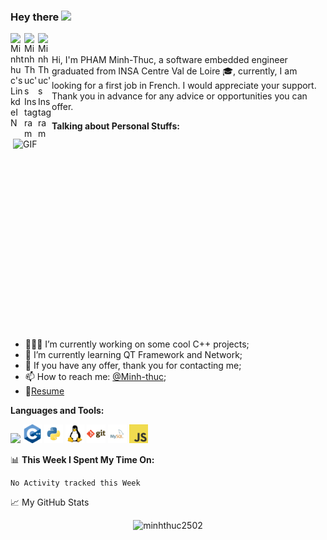 ### Hey there <img src="https://media.giphy.com/media/hvRJCLFzcasrR4ia7z/giphy.gif" width="25px">
<a href="https://www.linkedin.com/in/m-pham/">
  <img align="left" alt="Minhthuc's LinkdeIN" width="22px" src="https://cdn.jsdelivr.net/npm/simple-icons@v3/icons/linkedin.svg" />
</a>

<a href="https://www.instagram.com/thuc.phamminh.9/">
  <img align="left" alt="MinhThuc's Instagram" width="22px" src="https://cdn.jsdelivr.net/npm/simple-icons@v3/icons/instagram.svg" />
</a>

<a href="https://www.facebook.com/thuc.phamminh.9/">
  <img align="left" alt="MinhThuc's Instagram" width="22px" src="https://cdn.jsdelivr.net/npm/simple-icons@v3/icons/facebook.svg" />
</a>

<br />
<br />
Hi, I'm PHAM Minh-Thuc, a software embedded engineer graduated from INSA Centre Val de Loire 🎓, currently, I am looking for a first job in French. I would appreciate your support. Thank you in advance for any advice or opportunities you can offer.

  <img align="right" alt="GIF" src="https://github.com/abhisheknaiidu/abhisheknaiidu/blob/master/code.gif?raw=true" width="500" height="320" />
  
**Talking about Personal Stuffs:**

- 👨🏽‍💻 I’m currently working on some cool C++ projects;
- 🌱 I’m currently learning QT Framework and Network; 
- 💬 If you have any offer, thank you for contacting me;
- 📫 How to reach me: [@Minh-thuc](https://www.linkedin.com/in/m-pham/);
- 📝[Resume](https://drive.google.com/file/d/1wrd7-K34a7GjO4-f9_UHLGcUxVF78UcG/view?usp=sharing)

**Languages and Tools:**  

<code><img height="30" src="https://www.clipartmax.com/png/small/240-2409409_c-programming-icon-c-programming-language-icon.png"></code>
<code><img height="30" src="https://raw.githubusercontent.com/github/explore/80688e429a7d4ef2fca1e82350fe8e3517d3494d/topics/cpp/cpp.png"></code>
<code><img height="30" src="https://raw.githubusercontent.com/github/explore/80688e429a7d4ef2fca1e82350fe8e3517d3494d/topics/python/python.png"></code>
<code><img height="30" src="https://raw.githubusercontent.com/github/explore/80688e429a7d4ef2fca1e82350fe8e3517d3494d/topics/linux/linux.png"></code>
<code><img height="30" src="https://raw.githubusercontent.com/github/explore/80688e429a7d4ef2fca1e82350fe8e3517d3494d/topics/git/git.png"></code>
<code><img height="30" src="https://raw.githubusercontent.com/github/explore/80688e429a7d4ef2fca1e82350fe8e3517d3494d/topics/mysql/mysql.png"></code>
<code><img height="30" src="https://raw.githubusercontent.com/github/explore/80688e429a7d4ef2fca1e82350fe8e3517d3494d/topics/javascript/javascript.png"></code>


📊 **This Week I Spent My Time On:**
<!--START_SECTION:waka-->
```text
No Activity tracked this Week
```
<!--END_SECTION:waka-->

📈 My GitHub Stats

<p align="center"> <img src="https://github-readme-stats.vercel.app/api?username=minhthuc2502&show_icons=true&theme=gotham" alt="minhthuc2502" />
